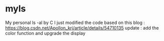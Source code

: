 # myls
My personal ls -al by C
I just modified the code based on this blog : https://blog.csdn.net/Apollon_krj/article/details/54710135
update : add the color function and upgrade the display
